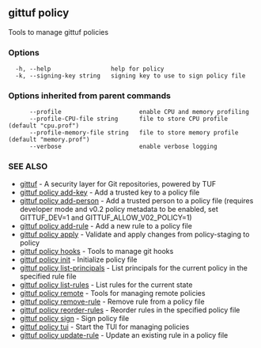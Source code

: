 ## gittuf policy

Tools to manage gittuf policies

### Options

```
  -h, --help                 help for policy
  -k, --signing-key string   signing key to use to sign policy file
```

### Options inherited from parent commands

```
      --profile                      enable CPU and memory profiling
      --profile-CPU-file string      file to store CPU profile (default "cpu.prof")
      --profile-memory-file string   file to store memory profile (default "memory.prof")
      --verbose                      enable verbose logging
```

### SEE ALSO

* [gittuf](gittuf.md)	 - A security layer for Git repositories, powered by TUF
* [gittuf policy add-key](gittuf_policy_add-key.md)	 - Add a trusted key to a policy file
* [gittuf policy add-person](gittuf_policy_add-person.md)	 - Add a trusted person to a policy file (requires developer mode and v0.2 policy metadata to be enabled, set GITTUF_DEV=1 and GITTUF_ALLOW_V02_POLICY=1)
* [gittuf policy add-rule](gittuf_policy_add-rule.md)	 - Add a new rule to a policy file
* [gittuf policy apply](gittuf_policy_apply.md)	 - Validate and apply changes from policy-staging to policy
* [gittuf policy hooks](gittuf_policy_hooks.md)	 - Tools to manage git hooks
* [gittuf policy init](gittuf_policy_init.md)	 - Initialize policy file
* [gittuf policy list-principals](gittuf_policy_list-principals.md)	 - List principals for the current policy in the specified rule file
* [gittuf policy list-rules](gittuf_policy_list-rules.md)	 - List rules for the current state
* [gittuf policy remote](gittuf_policy_remote.md)	 - Tools for managing remote policies
* [gittuf policy remove-rule](gittuf_policy_remove-rule.md)	 - Remove rule from a policy file
* [gittuf policy reorder-rules](gittuf_policy_reorder-rules.md)	 - Reorder rules in the specified policy file
* [gittuf policy sign](gittuf_policy_sign.md)	 - Sign policy file
* [gittuf policy tui](gittuf_policy_tui.md)	 - Start the TUI for managing policies
* [gittuf policy update-rule](gittuf_policy_update-rule.md)	 - Update an existing rule in a policy file

